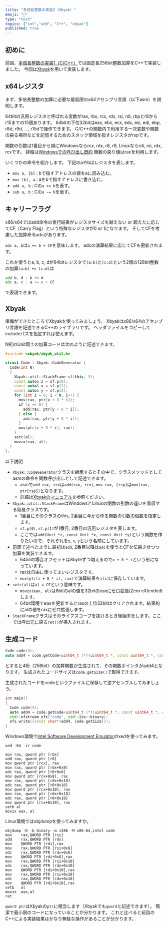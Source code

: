 ```yaml
---
title: "多倍長整数の実装2（Xbyak）"
emoji: "🧮"
type: "tech"
topics: ["int","add", "C++", "xbyak"]
published: true
---
```

## 初めに

前回、[多倍長整数の実装1（C/C++）](https://zenn.dev/herumi/articles/bitint-01-cpp)では固定長256bit整数加算をC++で実装しました。
今回は[Xbyak](https://github.com/herumi/xbyak)を用いて実装します。

## x64レジスタ

まず、多倍長整数の加算に必要な最低限のx64アセンブリ言語（以下asm）を説明します。

64bitの汎用レジスタと呼ばれる変数がrax, rbx, rcx, rdx, rsi, rdi, rbpとr8からr15までの15個あります。
64bitの下位32bitはeax, ebx, ecx, edx, esi, edi, ebp, r8d, r9d, ..., r15dで操作できます。
C/C++の関数内で利用する一次変数や関数の戻る場所などを記憶するためのスタック領域を指すレジスタがrspです。

関数の引数は1番目から順にWindowsならrcx, rdx, r8, r9, Linuxならrdi, rsi, rdx, rcxです。
詳細は[Windowsでの呼び出し既約](http://herumi.in.coocan.jp/prog/x64.html#WIN64)
関数の戻り値はraxを利用します。

いくつかの命令を紹介します。
下記のaやbはレジスタを表します。

- `mov a, [b]` : bで指すアドレスの値をaに読み込む。
- `mov [b], a` : aをbで指すアドレスに書き込む。
- `add a, b` : Cの`a += b`を表す。
- `sub a, b` : Cの`a -= b`を表す。

## キャリーフラグ

x86/x64ではadd命令の実行結果がレジスタサイズを越えない or 超えたに応じてCF（Carry Flag）という特殊なレジスタが0 or 1になります。
そしてCFを考慮した加算命令adcがあります。

`adc a, b`は`a += b + CF`を意味します。
adcの演算結果に応じてCFも更新されます。

これを使うとa, b, c, dが64bitレジスタで`[a:b]`と`[c:d]`という2個の128bit整数の加算`[a:b] += [c:d]`は

```asm
add b, d : b += d
adc a, c : a += c + CF
```
で表現できます。

## Xbyak

準備ができたところでXbyakを使ってみましょう。
Xbyakはx86/x64のアセンブリ言語を記述できるC++のライブラリです。
ヘッダファイルをコピーしてincludeパスを指定すれば使えます。

N桁のUnit同士の加算コードは次のように記述できます。

```cpp
#include <xbyak/xbyak_util.h>

struct Code : Xbyak::CodeGenerator {
  Code(int N)
  {
    Xbyak::util::StackFrame sf(this, 3);
    const auto& z = sf.p[0];
    const auto& x = sf.p[1];
    const auto& y = sf.p[2];
    for (int i = 0; i < N; i++) {
      mov(rax, ptr[x + 8 * i]);
      if (i == 0) {
        add(rax, ptr[y + 8 * i]);
      } else {
        adc(rax, ptr[y + 8 * i]);
      }
      mov(ptr[z + 8 * i], rax);
    }
    setc(al);
    movzx(eax, al);
  }
};
```
以下説明

- `Xbyak::CodeGenerator`クラスを継承するとその中で、クラスメソッドとしてasmの命令を関数呼び出しとして記述できます。
  - asmで`add rax, rcx`は`add(rax, rcx)`, `mov rax, [rsp]`は`mov(rax, ptr[rsp])`となります。
  - 詳細は[Xbyakのマニュアル](https://github.com/herumi/xbyak/blob/master/doc/usage.md)を参照ください。
- `Xbyak::util::StackFrame`はWindowsとLinuxの関数の引数の違いを吸収する簡易クラスです。
  - 1番目にそのクラスのthis, 2番目に今から作る関数の引数の個数を指定します。
  - `sf.p[0]`, `sf.p[1]`が1番目, 2番目の汎用レジスタを表します。
  - ここでは`add(Unit *z, const Unit *x, const Unit *y)`という関数を作りたいので、それぞれを`z`, `x`, `y`という名前にしています。
- 前節で述べたように最初は`add`, 2番目以降は`adc`を使うとCFを伝搬させつつ加算を実装できます。
  - 64bitの場合オフセットは8byteずつ増えるので`x + 8 * i`という形になっています。
  - raxは自由に使ってよいレジスタです。
  - `mov(ptr[z + 8 * i], rax)`で演算結果を`z[i]`に保存しています。
- `setc(al)`は`al = CF`という意味です。
  - `movzx(eax, al)`は8bitのalの値を32bitのeaxにゼロ拡張(Zero eXtended)します。
  - 64bit環境でeaxを更新するとraxの上位32bitはクリアされます。結果的にalの値をraxにゼロ拡張します。
- `StackFrame`クラスはそのライフスコープを抜けるとき後始末をします。ここでは呼出元に戻る`ret()`が挿入されます。

## 生成コード

```cpp
Code code(4);
auto add4 = code.getCode<uint64_t (*)(uint64_t *, const uint64_t *, const uint64_t *)>();
```
とすると4桁（256bit）の加算関数が生成されて、その関数ポインタがadd4となります。
生成されたコードサイズは`code.getSize()`で取得できます。

生成されたコードをcodeというファイルに保存して逆アセンブルしてみましょう。

```cpp
int main()
{
  Code code(4);
  auto add4 = code.getCode<uint64_t (*)(uint64_t *, const uint64_t *, const uint64_t *)>();
  std::ofstream ofs("code", std::ios::binary);
  ofs.write((const char*)add4, code.getSize());
}
```

Windows環境で[Intel Software Development Emulator](https://www.intel.com/content/www/us/en/developer/articles/tool/software-development-emulator.html)のxedを使ってみます。

```
xed -64 -ir code

mov rax, qword ptr [rdx]
add rax, qword ptr [r8]
mov qword ptr [rcx], rax
mov rax, qword ptr [rdx+0x8]
adc rax, qword ptr [r8+0x8]
mov qword ptr [rcx+0x8], rax
mov rax, qword ptr [rdx+0x10]
adc rax, qword ptr [r8+0x10]
mov qword ptr [rcx+0x10], rax
mov rax, qword ptr [rdx+0x18]
adc rax, qword ptr [r8+0x18]
mov qword ptr [rcx+0x18], rax
setb al
movzx eax, al
```

Linux環境ではobjdumpを使ってみますか。

```
objdump -D -b binary -m i386 -M x86-64,intel code
mov    rax,QWORD PTR [rsi]
add    rax,QWORD PTR [rdx]
mov    QWORD PTR [rdi],rax
mov    rax,QWORD PTR [rsi+0x8]
adc    rax,QWORD PTR [rdx+0x8]
mov    QWORD PTR [rdi+0x8],rax
mov    rax,QWORD PTR [rsi+0x10]
adc    rax,QWORD PTR [rdx+0x10]
mov    QWORD PTR [rdi+0x10],rax
mov    rax,QWORD PTR [rsi+0x18]
adc    rax,QWORD PTR [rdx+0x18]
mov    QWORD PTR [rdi+0x18],rax
setb   al
movzx  eax,al
ret
```

`qword ptr`はXbyakの`ptr`に相当します（Xbyakでも`qword`と記述できます）。
簡潔で最小限のコードになっていることが分かります。
これと比べると前回のC++による実装結果はかなり無駄な操作があることが分かります。
